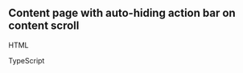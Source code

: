 ## Content page with auto-hiding action bar on content scroll
HTML
<snippet id='content-hide-actionbar-code' />

TypeScript
<snippet id='content-hide-actionbar-html' />
